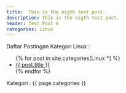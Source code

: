 ```yaml
---
title:  This is the eigth test post.
description: This is the eigth test post.
header: Test Post 8
categories: Linux
---
```

Daftar Postingan Kategori Linux : 
<ul>
{% for post in site.categories[Linux *] %}
    <li><a href="{{site.url}}{{post.url}}">{{ post.title }}</a></li>
{% endfor %}
</ul>
Kategori :
{{ page.categories }}
